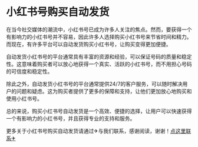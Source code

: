 # 小红书号购买自动发货

在当今社交媒体的潮流中，小红书号已成为许多人关注的焦点。然而，要获得一个有影响力的小红书号并不容易，因此许多人选择购买小红书号来节省时间和精力。而现在，有许多平台可以自动发货购买小红书号，让购买变得更加便捷。

自动发货小红书号的平台通常具有丰富的资源和经验，可以保证号码的质量和稳定性。这意味着购买者可以放心地获得一个真实、活跃的小红书号，而不用担心号码的可信度和稳定性。

除此之外，自动发货小红书号的平台通常提供24/7的客户服务，可以随时解决用户的问题和疑虑。这为购买者提供了更多的保障和支持，让他们更加放心地购买和使用小红书号。

总的来说，购买小红书号自动发货是一个高效、便捷的选择，让用户可以快速获得一个有影响力的小红书号，并且获得专业的支持和服务。

更多关于小红书号购买自动发货请通过✈与我们联系，感谢阅读，谢谢！[点这里联系✈](https://ss.k02.cc)